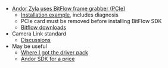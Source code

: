 * [Andor Zyla uses BitFlow frame grabber (PCIe)](http://www.bitflow.com/category/cyton-cxp4/)
  * [Installation example](https://www.scivision.dev/installing-andor-neozyla-camera-in-windows/), includes diagnosis
  * PCIe card must be removed before installing BitFlow SDK
  * [Bitflow downloads](https://www.bitflow.com/current-downloads/)
* Camera Link standard
  * [Discussions](https://forums.ni.com/t5/LabVIEW/CoolSNAP-HQ-from-Roper-Scientific/td-p/552559?profile.language=en)
* May be useful
  * [Where I got the driver pack](https://mdc.custhelp.com/app/answers/detail/a_id/20299/~/imagexpress%E2%AE%3A-driver-updates-for-updating-to-metaxpress%E2%AE-6.5-and-above)
  * [Andor SDK for a price](https://andor.oxinst.com/products/software-development-kit/software-development-kit#product-information-tabs)
  
